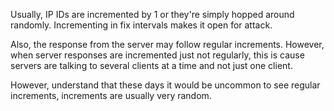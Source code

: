 
Usually, IP IDs are incremented by 1 or they're simply hopped around randomly.
Incrementing in fix intervals makes it open for attack.

Also, the response from the server may follow regular increments. However, when server responses are incremented just not regularly, this is cause servers are talking to several clients at a time and not just one client.

However, understand that these days it would be uncommon to see regular increments, increments are usually very random.

